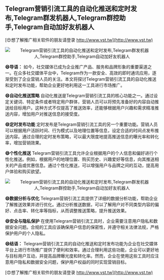 ## **Telegram营销引流工具的自动化推送和定时发布,Telegram群发机器人,Telegram群控助手,Telegram自动加好友机器人**

[😍想了解推广相关软件的朋友请登录 http://www.vst.tw](http://www.vst.tw)

 <center><img src="https://vst.tw/MP4/tuiguang/png/3.png" alt="Telegram营销引流工具的自动化推送和定时发布,Telegram群发机器人,Telegram群控助手,Telegram自动加好友机器人"></center>

**😄导语：**
如今，社交媒体已成为企业推广产品、服务和品牌形象的重要渠道之一。在众多社交媒体平台中，Telegram作为一款安全、高效的即时通讯应用，逐渐受到了企业营销人员的关注。本文将探讨Telegram营销引流工具的自动化推送和定时发布功能，帮助企业更好地利用这一工具进行市场推广。

**😄自动化推送策略**
自动化推送是Telegram营销引流工具的核心功能之一。通过设定关键词、特定条件或者特定用户群体，营销人员可以将预先准备好的内容自动推送给目标用户。这种方式不仅提高了推送效率，还能够根据用户兴趣和需求精准推送内容，增加用户对推送信息的接受度。

**😄定时发布功能**
定时发布是Telegram营销引流工具的另一个重要功能。营销人员可以根据用户活跃时间、行为模式以及地理位置等信息，设定合适的时间点发布推送内容。通过合理的定时发布策略，可以最大限度地提高推送信息的曝光率和转化率，增加营销效果。

**😄个性化推送**
Telegram营销引流工具允许企业根据用户的个人信息和偏好进行个性化推送。例如，根据用户的地理位置、购买历史、兴趣爱好等信息，向其推送相关的产品或优惠信息。通过个性化推送，可以增强用户与品牌之间的互动，提高用户体验和购买欲望。

 <center><img src="https://vst.tw/MP4/tuiguang/png/4.png" alt="Telegram营销引流工具的自动化推送和定时发布,Telegram群发机器人,Telegram群控助手,Telegram自动加好友机器人"></center>

**😄数据分析与优化**
Telegram营销引流工具提供了详细的数据分析功能，帮助企业了解推送效果并进行优化。通过分析推送数据，可以了解用户对不同类型内容的偏好、点击率、转化率等指标，从而调整推送策略，提升推送效果。

**😄安全与隐私保护**
在使用Telegram营销引流工具时，企业需要注意用户隐私和数据安全问题。合规的工具应该确保用户信息的保密性，并遵守相关法律法规，严格保护用户的个人隐私。

**😄结语：**
Telegram营销引流工具的自动化推送和定时发布功能为企业在社交媒体平台上进行市场推广提供了便利和效率。通过合理利用这些功能，企业可以更好地与目标用户互动，并提高品牌曝光度和转化率。然而，企业在使用这些工具时应注意用户隐私和数据安全问题，保护用户权益的同时实现营销目标。

[😍想了解推广相关软件的朋友请登录 http://www.vst.tw](http://www.vst.tw)



